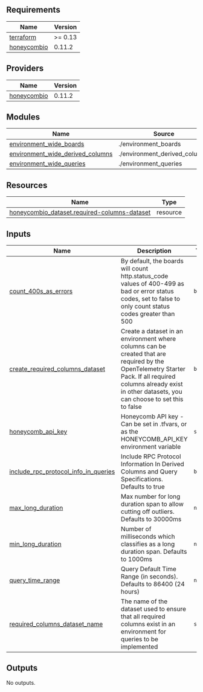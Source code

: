 <!-- BEGIN_TF_DOCS -->
## Requirements

| Name | Version |
|------|---------|
| <a name="requirement_terraform"></a> [terraform](#requirement\_terraform) | >= 0.13 |
| <a name="requirement_honeycombio"></a> [honeycombio](#requirement\_honeycombio) | 0.11.2 |

## Providers

| Name | Version |
|------|---------|
| <a name="provider_honeycombio"></a> [honeycombio](#provider\_honeycombio) | 0.11.2 |

## Modules

| Name | Source | Version |
|------|--------|---------|
| <a name="module_environment_wide_boards"></a> [environment\_wide\_boards](#module\_environment\_wide\_boards) | ./environment_boards | n/a |
| <a name="module_environment_wide_derived_columns"></a> [environment\_wide\_derived\_columns](#module\_environment\_wide\_derived\_columns) | ./environment_derived_columns | n/a |
| <a name="module_environment_wide_queries"></a> [environment\_wide\_queries](#module\_environment\_wide\_queries) | ./environment_queries | n/a |

## Resources

| Name | Type |
|------|------|
| [honeycombio_dataset.required-columns-dataset](https://registry.terraform.io/providers/honeycombio/honeycombio/0.11.2/docs/resources/dataset) | resource |

## Inputs

| Name | Description | Type | Default | Required |
|------|-------------|------|---------|:--------:|
| <a name="input_count_400s_as_errors"></a> [count\_400s\_as\_errors](#input\_count\_400s\_as\_errors) | By default, the boards will count http.status\_code values of 400-499 as bad or error status codes, set to false to only count status codes greater than 500 | `bool` | `true` | no |
| <a name="input_create_required_columns_dataset"></a> [create\_required\_columns\_dataset](#input\_create\_required\_columns\_dataset) | Create a dataset in an environment where columns can be created that are required by the OpenTelemetry Starter Pack.  If all required columns already exist in other datasets, you can choose to set this to false | `bool` | `true` | no |
| <a name="input_honeycomb_api_key"></a> [honeycomb\_api\_key](#input\_honeycomb\_api\_key) | Honeycomb API key - Can be set in .tfvars, or as the HONEYCOMB\_API\_KEY environment variable | `string` | `null` | no |
| <a name="input_include_rpc_protocol_info_in_queries"></a> [include\_rpc\_protocol\_info\_in\_queries](#input\_include\_rpc\_protocol\_info\_in\_queries) | Include RPC Protocol Information In Derived Columns and Query Specifications. Defaults to true | `bool` | `true` | no |
| <a name="input_max_long_duration"></a> [max\_long\_duration](#input\_max\_long\_duration) | Max number for long duration span to allow cutting off outliers. Defaults to 30000ms | `number` | `30000` | no |
| <a name="input_min_long_duration"></a> [min\_long\_duration](#input\_min\_long\_duration) | Number of milliseconds which classifies as a long duration span. Defaults to 1000ms | `number` | `1000` | no |
| <a name="input_query_time_range"></a> [query\_time\_range](#input\_query\_time\_range) | Query Default Time Range (in seconds). Defaults to 86400 (24 hours) | `number` | `86400` | no |
| <a name="input_required_columns_dataset_name"></a> [required\_columns\_dataset\_name](#input\_required\_columns\_dataset\_name) | The name of the dataset used to ensure that all required columns exist in an environment for queries to be implemented | `string` | `"-required-columns-"` | no |

## Outputs

No outputs.
<!-- END_TF_DOCS -->
